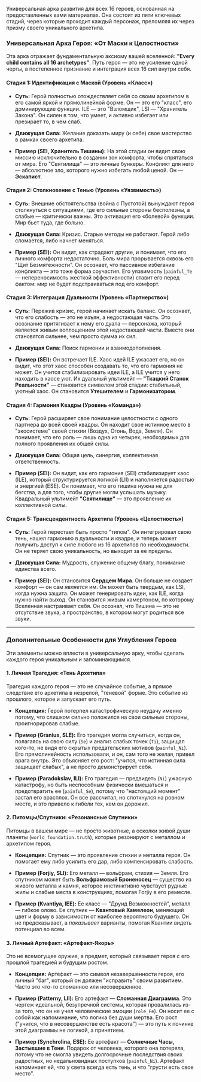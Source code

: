 Универсальная арка развития для всех 16 героев, основанная на предоставленных вами материалах. Она состоит из пяти ключевых стадий, через которые проходит каждый персонаж, преломляя их через призму своего уникального архетипа.

### Универсальная Арка Героя: «От Маски к Целостности»

Эта арка отражает фундаментальную аксиому вашей вселенной: **"Every child contains all 16 archetypes"**. Путь героя — это не усиление одной черты, а постепенное признание и интеграция всех 16 сил внутри себя.

#### **Стадия 1: Идентификация с Маской (Уровень «Класс»)**

- **Суть:** Герой полностью отождествляет себя со своим архетипом в его самой яркой и прямолинейной форме. Он — это его "класс", его доминирующие функции. ILE — это "Взломщик", LSI — "Хранитель Закона". Он силен в том, что умеет, и активно избегает или презирает то, в чем слаб.
    
- **Движущая Сила:** Желание доказать миру (и себе) свое мастерство в рамках своего архетипа.
    
- **Пример (SEI, Хранитель Тишины):** На этой стадии он видит свою миссию исключительно в создании зон комфорта, чтобы спрятаться от мира. Его "Святилища" — это личные бункеры. Конфликт для него — абсолютное зло, которого нужно избегать любой ценой. Он — **Эскапист**.
    

#### **Стадия 2: Столкновение с Тенью (Уровень «Уязвимость»)**

- **Суть:** Внешние обстоятельства (война с Пустотой) вынуждают героя столкнуться с ситуациями, где его сильные стороны бесполезны, а слабые — критически важны. Это активация его «болевой» функции. Мир бьет туда, где больно.
    
- **Движущая Сила:** Кризис. Старые методы не работают. Герой либо сломается, либо начнет меняться.
    
- **Пример (SEI):** Он видит, как страдают другие, и понимает, что его личного комфорта недостаточно. Боль мира прорывается сквозь его "Щит Безмятежности". Он осознает, что пассивное избегание конфликта — это тоже форма соучастия. Его уязвимость (`painful_Te` — непереносимость жесткой эффективности) ставит его перед фактом: мир не будет подстраиваться под его комфорт.
    

#### **Стадия 3: Интеграция Дуальности (Уровень «Партнерство»)**

- **Суть:** Пережив кризис, герой начинает искать баланс. Он осознает, что его слабость — это не изъян, а недостающая часть. Это осознание притягивает к нему его дуала — персонажа, который является живым воплощением этой недостающей части. Вместе они становятся сильнее, чем просто сумма их сил.
    
- **Движущая Сила:** Поиск гармонии и взаимодополнения.
    
- **Пример (SEI):** Он встречает ILE. Хаос идей ILE ужасает его, но он видит, что этот хаос способен создавать то, что его гармония не может. Он учится стабилизировать идеи ILE, а ILE учится у него находить в хаосе уют. Их дуальный ультимейт — **"Ткацкий Станок Реальности"** — становится символом этой стадии: стабильный, уютный хаос. Он становится **Утешителем** и **Гармонизатором**.
    

#### **Стадия 4: Гармония Квадры (Уровень «Команда»)**

- **Суть:** Герой расширяет свое понимание целостности с одного партнера до всей своей квадры. Он находит свое истинное место в "экосистеме" своей стихии (Воздух, Огонь, Вода, Земля). Он понимает, что его роль — лишь одна из четырех, необходимых для полного проявления их общей силы.
    
- **Движущая Сила:** Общая цель, синергия, коллективная ответственность.
    
- **Пример (SEI):** Он видит, как его гармония (SEI) стабилизирует хаос (ILE), который структурируется логикой (LII) и наполняется радостью и энергией (ESE). Он понимает, что его тишина нужна не для бегства, а для того, чтобы другие могли услышать музыку. Квадральный ультимейт **"Святилище"** — это проявление их коллективной силы.
    

#### **Стадия 5: Трансцендентность Архетипа (Уровень «Целостность»)**

- **Суть:** Герой перестает быть просто "типом". Он интегрировал свою тень, нашел гармонию в дуальности и квадре, и теперь может получить доступ к силе любого из 16 архетипов по необходимости. Он не теряет свою уникальность, но выходит за ее пределы.
    
- **Движущая Сила:** Мудрость, служение общему благу, понимание единства всего.
    
- **Пример (SEI):** Он становится **Сердцем Мира**. Он больше не создает комфорт — он сам _является_ им. Он может быть твердым, как LSI, когда нужна защита. Он может генерировать идеи, как ILE, когда нужно найти выход. Он становится живым камертоном, по которому Вселенная настраивает себя. Он осознал, что Тишина — это не отсутствие звука, а пространство, в котором могут родиться все звуки.
    

---

### Дополнительные Особенности для Углубления Героев

Эти элементы можно вплести в универсальную арку, чтобы сделать каждого героя уникальным и запоминающимся.

#### **1. Личная Трагедия: «Тень Архетипа»**

Трагедия каждого героя — это не случайное событие, а прямое следствие его архетипа в незрелой, "теневой" форме. Это событие из прошлого, которое и запускает его путь.

- **Концепция:** Герой потерпел катастрофическую неудачу именно потому, что слишком сильно положился на свои сильные стороны, проигнорировав слабые.
    
- **Пример (Granius, SLE):** Его трагедия могла случиться, когда он, полагаясь на свою силу (`Se`) и анализ слабых точек (`Ti`), защищал кого-то, не видя его скрытых предательских мотивов (`painful_Ni`). Его прямолинейность использовали, и он, сам того не желая, привел врага внутрь. Это объясняет его рост: "учится, что истинная сила защищает слабых", а не просто демонстрирует себя.
    
- **Пример (Paradokslav, ILI):** Его трагедия — предвидеть (`Ni`) ужасную катастрофу, но быть неспособным физически вмешаться и предотвратить ее (`painful_Se`), потому что "настоящий момент" застал его врасплох. Он все рассчитал, но споткнулся на ровном месте, и это привело к гибели тех, кем он дорожил.
    

#### **2. Питомцы/Спутники: «Резонансные Спутники»**

Питомцы в вашем мире — не просто животные, а осколки живой души планеты (`world_foundation.truth`), которые резонируют с металлом и архетипом героя.

- **Концепция:** Спутник — это проявление стихии и металла героя. Он помогает ему либо усилить его дар, либо компенсировать слабость.
    
- **Пример (Forjiy, SLI):** Его металл — вольфрам, стихия — Земля. Его спутником может быть **Вольфрамовый Броненосец** — существо из живого металла и камня, которое инстинктивно чувствует рудные жилы и слабые места в конструкциях, помогая Forjiy в его ремесле.
    
- **Пример (Kvantiya, IEE):** Ее класс — "Друид Возможностей", металл — гибкое олово. Ее спутник — **Квантовый Хамелеон**, меняющий цвет и форму в зависимости от наиболее вероятного будущего. Он не предсказывает, а _показывает_ варианты, помогая Квантии видеть потенциал во всем.
    

#### **3. Личный Артефакт: «Артефакт-Якорь»**

Это не всемогущее оружие, а предмет, который связывает героя с его прошлой трагедией и будущим ростом.

- **Концепция:** Артефакт — это символ незавершенности героя, его личный "баг", который он должен "исправить" своим развитием. Часто это что-то сломанное или несовершенное.
    
- **Пример (Patterny, LII):** Его артефакт — **Сломанная Диаграмма**. Это чертеж идеальной, безупречной системы, которая провалилась из-за того, что он не учел человеческие эмоции (`role_Fe`). Он носит ее с собой как напоминание, что логика без души мертва. Его рост ("учится, что в несовершенстве есть красота") — это путь к починке этой диаграммы не логикой, а принятием.
    
- **Пример (Synchrolina, ESE):** Ее артефакт — **Солнечные Часы, Застывшие в Тени**. Подарок от человека, которого она потеряла, потому что не смогла увидеть долгосрочные последствия своих радостных, но недальновидных поступков (`painful_Ni`). Артефакт напоминает ей, что у света всегда есть тень, и что "грусти есть свое место".
